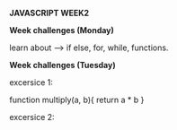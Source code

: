 **JAVASCRIPT WEEK2**

**Week challenges (Monday)**


learn about --> if else, for, while, functions.


**Week challenges (Tuesday)**

excersice 1:

function multiply(a, b){
  return a * b
}


excersice 2:
